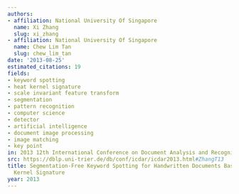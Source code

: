```yaml
---
authors:
- affiliation: National University Of Singapore
  name: Xi Zhang
  slug: xi_zhang
- affiliation: National University Of Singapore
  name: Chew Lim Tan
  slug: chew_lim_tan
date: '2013-08-25'
estimated_citations: 19
fields:
- keyword spotting
- heat kernel signature
- scale invariant feature transform
- segmentation
- pattern recognition
- computer science
- detector
- artificial intelligence
- document image processing
- image matching
- key point
in: 2013 12th International Conference on Document Analysis and Recognition
src: https://dblp.uni-trier.de/db/conf/icdar/icdar2013.html#ZhangT13
title: Segmentation-Free Keyword Spotting for Handwritten Documents Based on Heat
  Kernel Signature
year: 2013
---
```

